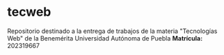 # tecweb
Repositorio destinado a la entrega de trabajos de la materia "Tecnologías Web" de la Benemérita Universidad Autónoma de Puebla
**Matrícula:** 202319667
